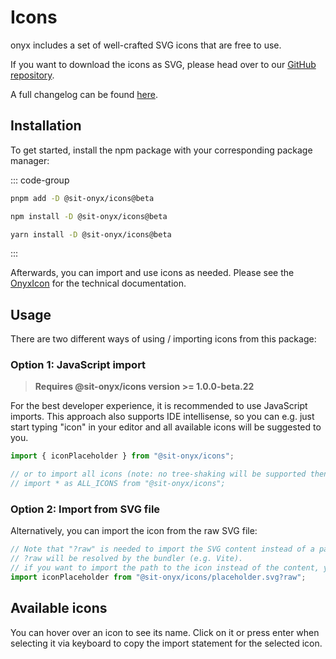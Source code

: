 # Icons

onyx includes a set of well-crafted SVG icons that are free to use.

If you want to download the icons as SVG, please head over to our [GitHub repository](https://github.com/SchwarzIT/onyx/tree/main/packages/icons/src/assets).

A full changelog can be found [here](/development/packages/changelogs/icons).

## Installation

To get started, install the npm package with your corresponding package manager:

::: code-group

```sh [pnpm]
pnpm add -D @sit-onyx/icons@beta
```

```sh [npm]
npm install -D @sit-onyx/icons@beta
```

```sh [yarn]
yarn install -D @sit-onyx/icons@beta
```

:::

Afterwards, you can import and use icons as needed. Please see the [OnyxIcon](https://storybook.onyx.schwarz/?path=/docs/basic-icon--docs) for the technical documentation.

## Usage

There are two different ways of using / importing icons from this package:

### Option 1: JavaScript import <Badge text="recommended" />

> **Requires @sit-onyx/icons version >= 1.0.0-beta.22**

For the best developer experience, it is recommended to use JavaScript imports. This approach also supports IDE intellisense, so you can e.g. just start typing "icon" in your editor and all available icons will be suggested to you.

```ts
import { iconPlaceholder } from "@sit-onyx/icons";

// or to import all icons (note: no tree-shaking will be supported then):
// import * as ALL_ICONS from "@sit-onyx/icons";
```

### Option 2: Import from SVG file

Alternatively, you can import the icon from the raw SVG file:

```ts
// Note that "?raw" is needed to import the SVG content instead of a path to the file itself.
// ?raw will be resolved by the bundler (e.g. Vite).
// if you want to import the path to the icon instead of the content, you can omit the "?raw" part
import iconPlaceholder from "@sit-onyx/icons/placeholder.svg?raw";
```

## Available icons

You can hover over an icon to see its name. Click on it or press enter when selecting it via keyboard to copy the import statement for the selected icon.

<script lang="ts" setup>
import OnyxIconLibrary from ".vitepress/components/OnyxIconLibrary.vue"
</script>

<OnyxIconLibrary />
